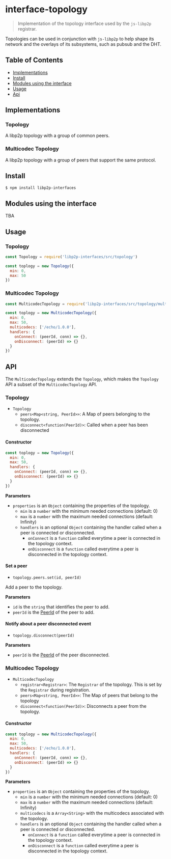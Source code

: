 interface-topology
========================

> Implementation of the topology interface used by the `js-libp2p` registrar.

Topologies can be used in conjunction with `js-libp2p` to help shape its network and the overlays of its subsystems, such as pubsub and the DHT.

## Table of Contents

- [Implementations](#implementations)
- [Install](#install)
- [Modules using the interface](#modulesUsingTheInterface)
- [Usage](#usage)
- [Api](#api)

## Implementations

### Topology

A libp2p topology with a group of common peers.

### Multicodec Topology

A libp2p topology with a group of peers that support the same protocol.

## Install

```sh
$ npm install libp2p-interfaces
```

## Modules using the interface

TBA

## Usage

###  Topology

```js
const Topology = require('libp2p-interfaces/src/topology')

const toplogy = new Topology({
  min: 0,
  max: 50
})
```

### Multicodec Topology

```js
const MulticodecTopology = require('libp2p-interfaces/src/topology/multicodec-topology')

const toplogy = new MulticodecTopology({
  min: 0,
  max: 50,
  multicodecs: ['/echo/1.0.0'],
  handlers: {
    onConnect: (peerId, conn) => {},
    onDisconnect: (peerId) => {}
  }
})
```

## API

The `MulticodecTopology` extends the `Topology`, which makes the `Topology` API a subset of the `MulticodecTopology` API.

###  Topology

- `Topology`
  - `peers<Map<string, PeerId>>`: A Map of peers belonging to the topology.
  - `disconnect<function(PeerId)>`: Called when a peer has been disconnected

#### Constructor

```js
const toplogy = new Topology({
  min: 0,
  max: 50,
  handlers: {
    onConnect: (peerId, conn) => {},
    onDisconnect: (peerId) => {}
  }
})
```

**Parameters**
- `properties` is an `Object` containing the properties of the topology.
  - `min` is a `number` with the minimum needed connections (default: 0)
  - `max` is a `number` with the maximum needed connections (default: Infinity)
  - `handlers` is an optional `Object` containing the handler called when a peer is connected or disconnected.
    - `onConnect` is a `function` called everytime a peer is connected in the topology context.
    - `onDisconnect` is a `function` called everytime a peer is disconnected in the topology context.

#### Set a peer

- `topology.peers.set(id, peerId)`

Add a peer to the topology.

**Parameters**
- `id` is the `string` that identifies the peer to add.
- `peerId` is the [PeerId][peer-id] of the peer to add.

#### Notify about a peer disconnected event

- `topology.disconnect(peerId)`

**Parameters**
- `peerId` is the [PeerId][peer-id] of the peer disconnected.

###  Multicodec Topology

- `MulticodecTopology`
  - `registrar<Registrar>`: The `Registrar` of the topology. This is set by the `Registrar` during registration.
  - `peers<Map<string, PeerId>>`: The Map of peers that belong to the topology
  - `disconnect<function(PeerId)>`: Disconnects a peer from the topology.

#### Constructor

```js
const toplogy = new MulticodecTopology({
  min: 0,
  max: 50,
  multicodecs: ['/echo/1.0.0'],
  handlers: {
    onConnect: (peerId, conn) => {},
    onDisconnect: (peerId) => {}
  }
})
```

**Parameters**
- `properties` is an `Object` containing the properties of the topology.
  - `min` is a `number` with the minimum needed connections (default: 0)
  - `max` is a `number` with the maximum needed connections (default: Infinity)
  - `multicodecs` is a `Array<String>` with the multicodecs associated with the topology.
  - `handlers` is an optional `Object` containing the handler called when a peer is connected or disconnected.
    - `onConnect` is a `function` called everytime a peer is connected in the topology context.
    - `onDisconnect` is a `function` called everytime a peer is disconnected in the topology context.

[peer-id]: https://github.com/libp2p/js-peer-id
